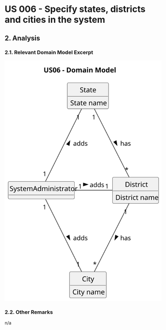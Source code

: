 # US 006 - Specify states, districts and cities in the system 

## 2. Analysis

### 2.1. Relevant Domain Model Excerpt 

![Domain Model](svg/us06-domain-model.svg)

### 2.2. Other Remarks

n/a
